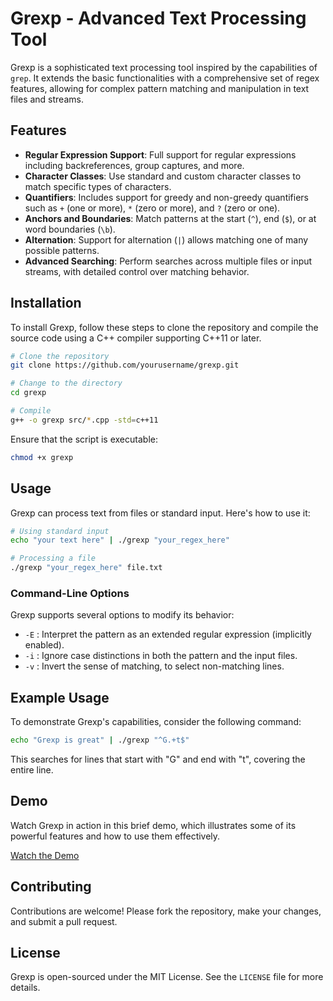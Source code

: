 # Grexp - Advanced Text Processing Tool

Grexp is a sophisticated text processing tool inspired by the capabilities of `grep`. It extends the basic functionalities with a comprehensive set of regex features, allowing for complex pattern matching and manipulation in text files and streams.

## Features

- **Regular Expression Support**: Full support for regular expressions including backreferences, group captures, and more.
- **Character Classes**: Use standard and custom character classes to match specific types of characters.
- **Quantifiers**: Includes support for greedy and non-greedy quantifiers such as `+` (one or more), `*` (zero or more), and `?` (zero or one).
- **Anchors and Boundaries**: Match patterns at the start (`^`), end (`$`), or at word boundaries (`\b`).
- **Alternation**: Support for alternation (`|`) allows matching one of many possible patterns.
- **Advanced Searching**: Perform searches across multiple files or input streams, with detailed control over matching behavior.

## Installation

To install Grexp, follow these steps to clone the repository and compile the source code using a C++ compiler supporting C++11 or later.

```bash
# Clone the repository
git clone https://github.com/yourusername/grexp.git

# Change to the directory
cd grexp

# Compile
g++ -o grexp src/*.cpp -std=c++11
```

Ensure that the script is executable:

```bash
chmod +x grexp
```

## Usage

Grexp can process text from files or standard input. Here's how to use it:

```bash
# Using standard input
echo "your text here" | ./grexp "your_regex_here"

# Processing a file
./grexp "your_regex_here" file.txt
```

### Command-Line Options

Grexp supports several options to modify its behavior:

- `-E` : Interpret the pattern as an extended regular expression (implicitly enabled).
- `-i` : Ignore case distinctions in both the pattern and the input files.
- `-v` : Invert the sense of matching, to select non-matching lines.

## Example Usage

To demonstrate Grexp's capabilities, consider the following command:

```bash
echo "Grexp is great" | ./grexp "^G.+t$"
```

This searches for lines that start with "G" and end with "t", covering the entire line.

## Demo

Watch Grexp in action in this brief demo, which illustrates some of its powerful features and how to use them effectively.

[Watch the Demo](https://www.loom.com/share/6fcfe1a2adc54a8dad7a8e77cee22f29?sid=86517cf7-8c2a-4d9d-9acc-53bc5f0fea34)

## Contributing

Contributions are welcome! Please fork the repository, make your changes, and submit a pull request.

## License

Grexp is open-sourced under the MIT License. See the `LICENSE` file for more details.


